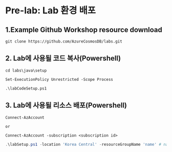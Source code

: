 # Pre-lab: Lab 환경 배포   

<!-- ## 파워쉘 모듈 설치
Azure 파워쉘 모듈이 설치되지 않은 경우 설치 해야 함 
```powershell
Set-ExecutionPolicy -ExecutionPolicy RemoteSigned -Scope CurrentUser

Install-Module -Name Az -Scope CurrentUser -Repository PSGallery -Force
```
Link: https://docs.microsoft.com/en-us/powershell/azure/install-az-ps
-->
## 1.Example Github Workshop resource download   
```
git clone https://github.com/AzureCosmosDB/labs.git
```  

## 2. Lab에 사용될 코드 복사(Powershell)
```
cd labs\java\setup

Set-ExecutionPolicy Unrestricted -Scope Process

.\labCodeSetup.ps1
```

## 3. Lab에 사용될 리소스 배포(Powershell)
```
Connect-AzAccount

or

Connect-AzAccount -subscription <subscription id>
```
```powershell
.\labSetup.ps1 -location 'Korea Central' -resourceGroupName 'name' # name을 원하는 이름으로 수정하세요
```

